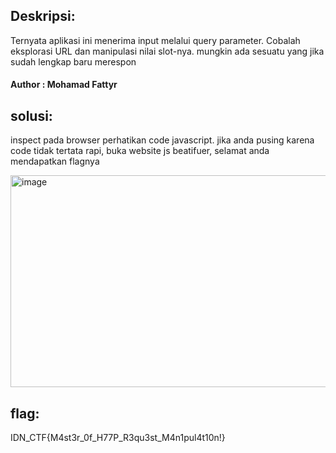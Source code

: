 ## Deskripsi:
Ternyata aplikasi ini menerima input melalui query parameter. Cobalah eksplorasi URL dan manipulasi nilai slot-nya.
mungkin ada sesuatu yang jika sudah lengkap baru merespon

#### Author : Mohamad Fattyr

## solusi: 
inspect pada browser perhatikan code javascript. jika anda pusing karena code tidak tertata rapi, buka website js beatifuer, selamat anda mendapatkan flagnya

<img width="602" height="339" alt="image" src="https://github.com/user-attachments/assets/ace66b4c-0115-47f7-85e1-ceff40a2ba27" />

## flag:
IDN_CTF{M4st3r_0f_H77P_R3qu3st_M4n1pul4t10n!}

